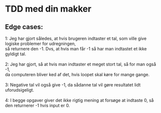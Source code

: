 # TDD med din makker
<h2>Edge cases:</h2>
1: Jeg har gjort således, at hvis brugeren indtaster et tal, som ville give logiske problemer for udregningen, <br/> 
så returnere den -1. Dvs, at hvis man får -1 så har man indtastet et ikke gyldigt tal. <br/><br/>
2: Jeg har gjort, så at hvis man indtaster et meget stort tal, så for man også -1, <br/>
da computeren bliver ked af det, hvis loopet skal køre for mange gange. <br/><br/>
3: Negative tal vil også give -1, da sådanne tal vil gøre resultatet lidt uforudsigeligt. <br/><br/>
4: I begge opgaver giver det ikke rigtig mening at forsøge at indtaste 0, så den returnerer -1 hvis input er 0.
